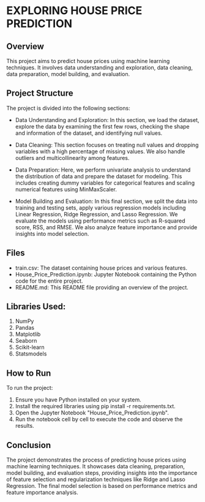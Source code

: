 # EXPLORING HOUSE PRICE PREDICTION
## Overview
This project aims to predict house prices using machine learning techniques. It involves data understanding and exploration, data cleaning, data preparation, model building, and evaluation.

## Project Structure
The project is divided into the following sections:

- Data Understanding and Exploration: In this section, we load the dataset, explore the data by examining the first few rows, checking the shape and information of the dataset, and identifying null values.

- Data Cleaning: This section focuses on treating null values and dropping variables with a high percentage of missing values. We also handle outliers and multicollinearity among features.

- Data Preparation: Here, we perform univariate analysis to understand the distribution of data and prepare the dataset for modeling. This includes creating dummy variables for categorical features and scaling numerical features using MinMaxScaler.

- Model Building and Evaluation: In this final section, we split the data into training and testing sets, apply various regression models including Linear Regression, Ridge Regression, and Lasso Regression. We evaluate the models using performance metrics such as R-squared score, RSS, and RMSE. We also analyze feature importance and provide insights into model selection.

## Files
- train.csv: The dataset containing house prices and various features.  
- House_Price_Prediction.ipynb: Jupyter Notebook containing the Python code for the entire project.  
- README.md: This README file providing an overview of the project.

## Libraries Used:
1. NumPy  
2. Pandas  
3. Matplotlib  
4. Seaborn  
5. Scikit-learn  
6. Statsmodels  

## How to Run
To run the project:

1. Ensure you have Python installed on your system.    
2. Install the required libraries using pip install -r requirements.txt.  
3. Open the Jupyter Notebook "House_Price_Prediction.ipynb".  
4. Run the notebook cell by cell to execute the code and observe the results.  

## Conclusion
The project demonstrates the process of predicting house prices using machine learning techniques. It showcases data cleaning, preparation, model building, and evaluation steps, providing insights into the importance of feature selection and regularization techniques like Ridge and Lasso Regression. The final model selection is based on performance metrics and feature importance analysis.
